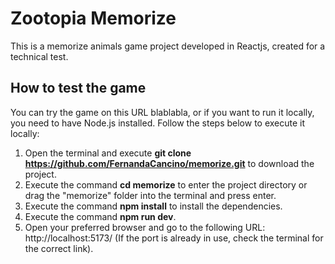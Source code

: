 # Zootopia Memorize

This is a memorize animals game project developed in Reactjs, created for a technical test.

## How to test the game

You can try the game on this URL blablabla, or if you want to run it locally, you need to have Node.js installed. Follow the steps below to execute it locally:

1. Open the terminal and execute **git clone https://github.com/FernandaCancino/memorize.git** to download the project.
1. Execute the command **cd memorize** to enter the project directory or drag the "memorize" folder into the terminal and press enter.
1. Execute the command **npm install** to install the dependencies.
1. Execute the command **npm run dev**.
1. Open your preferred browser and go to the following URL: http://localhost:5173/ (If the port is already in use, check the terminal for the correct link).
